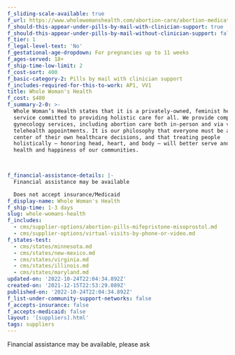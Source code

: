 ```yaml
---
f_sliding-scale-available: true
f_url: https://www.wholewomanshealth.com/abortion-care/abortion-medication-by-mail/
f_should-this-appear-under-pills-by-mail-with-clinician-support: true
f_should-this-appear-under-pills-by-mail-without-clinician-support: false
f_tier: 1
f_legal-level-text: 'No'
f_gestational-age-dropdown: For pregnancies up to 11 weeks
f_ages-served: 18+
f_ship-time-low-limit: 2
f_cost-sort: 400
f_basic-category-2: Pills by mail with clinician support
f_includes-required-for-this-to-work: AP1, VV1
title: Whole Woman's Health
f_cost: $400
f_summary-2-0: >-
  Whole Woman’s Health states that it is a privately-owned, feminist healthcare
  service committed to providing holistic care for all. We provide comprehensive
  gynecology services, including abortion care both in-person and via virtual
  telehealth appointments. It is our philosophy that everyone must be at the
  center of their own healthcare decisions, and that treating people
  holistically — honoring head, heart, and body — will better serve and improve
  health and happiness of our communities.


  ‍
f_financial-assistance-details: |-
  Financial assistance may be available

  Does not accept insurance/Medicaid
f_display-name: Whole Woman's Health
f_ship-time: 1-3 days
slug: whole-womans-health
f_includes:
  - cms/supplier-options/abortion-pills-mifepristone-misoprostol.md
  - cms/supplier-options/virtual-visits-by-phone-or-video.md
f_states-test:
  - cms/states/minnesota.md
  - cms/states/new-mexico.md
  - cms/states/virginia.md
  - cms/states/illinois.md
  - cms/states/maryland.md
updated-on: '2022-10-24T22:04:34.892Z'
created-on: '2021-12-15T22:53:29.089Z'
published-on: '2022-10-24T22:04:34.892Z'
f_list-under-community-support-networks: false
f_accepts-insurance: false
f_accepts-medicaid: false
layout: '[suppliers].html'
tags: suppliers
---
```


Financial assistance may be available, please ask

‍
